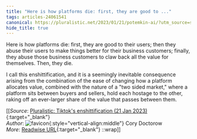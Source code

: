 ```yaml
---
title: "Here is how platforms die: first, they are good to ..."
tags: articles-24061541
canonical: https://pluralistic.net/2023/01/21/potemkin-ai/?utm_source=substack&utm_medium=email
hide_title: true
---
```


Here is how platforms die: first, they are good to their users; then they abuse their users to make things better for their business customers; finally, they abuse those business customers to claw back all the value for themselves. Then, they die.

I call this enshittification, and it is a seemingly inevitable consequence arising from the combination of the ease of changing how a platform allocates value, combined with the nature of a "two sided market," where a platform sits between buyers and sellers, hold each hostage to the other, raking off an ever-larger share of the value that passes between them.


[[_Source_: [Pluralistic: Tiktok's enshittification (21 Jan 2023)](https://pluralistic.net/2023/01/21/potemkin-ai/?utm_source=substack&utm_medium=email){:target="_blank"}<br>
_Author_: ![favicon](https://s2.googleusercontent.com/s2/favicons?domain=pluralistic.net){:style="vertical-align:middle"} Cory Doctorow<br>
_More_: [Readwise URL](https://readwise.io/open/470468364){:target="_blank"}
::wrap]]